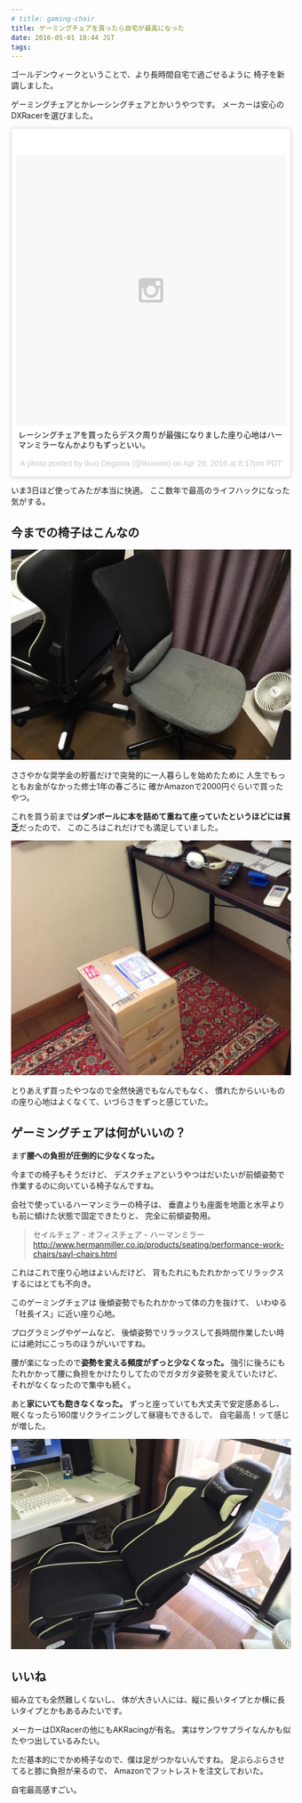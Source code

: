 ```yaml
---
# title: gaming-chair
title: ゲーミングチェアを買ったら自宅が最高になった
date: 2016-05-01 10:44 JST
tags:
---
```


ゴールデンウィークということで、より長時間自宅で過ごせるように
椅子を新調しました。

ゲーミングチェアとかレーシングチェアとかいうやつです。
メーカーは安心のDXRacerを選びました。

<blockquote class="instagram-media" data-instgrm-captioned data-instgrm-version="6" style=" background:#FFF; border:0; border-radius:3px; box-shadow:0 0 1px 0 rgba(0,0,0,0.5),0 1px 10px 0 rgba(0,0,0,0.15); margin: 1px; max-width:658px; padding:0; width:99.375%; width:-webkit-calc(100% - 2px); width:calc(100% - 2px);"><div style="padding:8px;"> <div style=" background:#F8F8F8; line-height:0; margin-top:40px; padding:50.0% 0; text-align:center; width:100%;"> <div style=" background:url(data:image/png;base64,iVBORw0KGgoAAAANSUhEUgAAACwAAAAsCAMAAAApWqozAAAAGFBMVEUiIiI9PT0eHh4gIB4hIBkcHBwcHBwcHBydr+JQAAAACHRSTlMABA4YHyQsM5jtaMwAAADfSURBVDjL7ZVBEgMhCAQBAf//42xcNbpAqakcM0ftUmFAAIBE81IqBJdS3lS6zs3bIpB9WED3YYXFPmHRfT8sgyrCP1x8uEUxLMzNWElFOYCV6mHWWwMzdPEKHlhLw7NWJqkHc4uIZphavDzA2JPzUDsBZziNae2S6owH8xPmX8G7zzgKEOPUoYHvGz1TBCxMkd3kwNVbU0gKHkx+iZILf77IofhrY1nYFnB/lQPb79drWOyJVa/DAvg9B/rLB4cC+Nqgdz/TvBbBnr6GBReqn/nRmDgaQEej7WhonozjF+Y2I/fZou/qAAAAAElFTkSuQmCC); display:block; height:44px; margin:0 auto -44px; position:relative; top:-22px; width:44px;"></div></div> <p style=" margin:8px 0 0 0; padding:0 4px;"> <a href="https://www.instagram.com/p/BExM4yhiDH6/" style=" color:#000; font-family:Arial,sans-serif; font-size:14px; font-style:normal; font-weight:normal; line-height:17px; text-decoration:none; word-wrap:break-word;" target="_blank">レーシングチェアを買ったらデスク周りが最強になりました座り心地はハーマンミラーなんかよりもずっといい。</a></p> <p style=" color:#c9c8cd; font-family:Arial,sans-serif; font-size:14px; line-height:17px; margin-bottom:0; margin-top:8px; overflow:hidden; padding:8px 0 7px; text-align:center; text-overflow:ellipsis; white-space:nowrap;">A photo posted by Ikuo Degawa (@ikuwow) on <time style=" font-family:Arial,sans-serif; font-size:14px; line-height:17px;" datetime="2016-04-29T03:17:13+00:00">Apr 28, 2016 at 8:17pm PDT</time></p></div></blockquote> <script async defer src="//platform.instagram.com/en_US/embeds.js"></script>

いま3日ほど使ってみたが本当に快適。
ここ数年で最高のライフハックになった気がする。

## 今までの椅子はこんなの

![以前のチェア](old-chair.jpg)

ささやかな奨学金の貯蓄だけで突発的に一人暮らしを始めたために
人生でもっともお金がなかった修士1年の春ごろに
確かAmazonで2000円ぐらいで買ったやつ。

これを買う前までは**ダンボールに本を詰めて重ねて座っていたというほどには貧乏**だったので、
このころはこれだけでも満足していました。

![ダンボールで作った椅子](cutboard-chair.jpg)

とりあえず買ったやつなので全然快適でもなんでもなく、
慣れたからいいものの座り心地はよくなくて、いづらさをずっと感じていた。

## ゲーミングチェアは何がいいの？

まず**腰への負担が圧倒的に少なくなった。**

今までの椅子もそうだけど、
デスクチェアというやつはだいたいが前傾姿勢で作業するのに向いている椅子なんですね。

会社で使っているハーマンミラーの椅子は、
垂直よりも座面を地面と水平よりも前に傾けた状態で固定できたりと、
完全に前傾姿勢用。

> セイルチェア - オフィスチェア - ハーマンミラー  
> http://www.hermanmiller.co.jp/products/seating/performance-work-chairs/sayl-chairs.html

これはこれで座り心地はよいんだけど、
背もたれにもたれかかってリラックスするにはとても不向き。

このゲーミングチェアは
後傾姿勢でもたれかかって体の力を抜けて、
いわゆる「社長イス」に近い座り心地。

プログラミングやゲームなど、
後傾姿勢でリラックスして長時間作業したい時には絶対にこっちのほうがいいですね。

腰が楽になったので**姿勢を変える頻度がずっと少なくなった。**
強引に後ろにもたれかかって腰に負担をかけたりしてたのでガタガタ姿勢を変えていたけど、
それがなくなったので集中も続く。

あと**家にいても飽きなくなった。**
ずっと座っていても大丈夫で安定感あるし、眠くなったら160度リクライニングして昼寝もできるしで、
自宅最高！ッて感じが増した。

![160度リクライニング](160degree.jpg)

## いいね

組み立ても全然難しくないし、
体が大きい人には、縦に長いタイプとか横に長いタイプとかもあるみたいです。

メーカーはDXRacerの他にもAKRacingが有名。
実はサンワサプライなんかも似たやつ出しているみたい。

ただ基本的にでかめ椅子なので、僕は足がつかないんですね。
足ぶらぶらさせてると膝に負担が来るので、
Amazonでフットレストを注文しておいた。

自宅最高感すごい。
